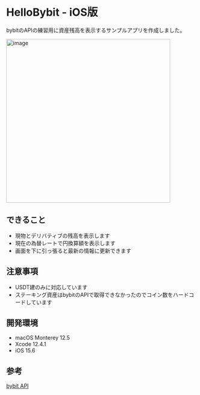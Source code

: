# HelloBybit - iOS版

bybitのAPIの練習用に資産残高を表示するサンプルアプリを作成しました。

<img width="435" alt="image" src="https://user-images.githubusercontent.com/20147818/184793356-d33dca89-eea9-41a8-8612-f6df165602d9.png">

## できること
- 現物とデリバティブの残高を表示します
- 現在の為替レートで円換算額を表示します
- 画面を下に引っ張ると最新の情報に更新できます

## 注意事項
- USDT建のみに対応しています
- ステーキング資産はbybitのAPIで取得できなかったのでコイン数をハードコードしています

## 開発環境
- macOS Monterey 12.5
- Xcode 12.4.1
- iOS 15.6

## 参考
[bybit API](https://bybit-exchange.github.io/docs/inverse/#t-introduction)
